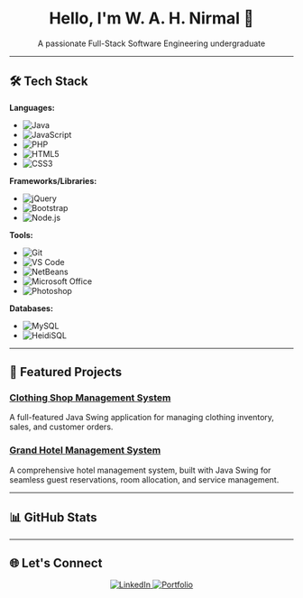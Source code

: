 <h1 align="center">Hello, I'm W. A. H. Nirmal 👋</h1>
<p align="center">A passionate Full-Stack Software Engineering undergraduate</p>

---

## 🛠️ Tech Stack

**Languages:**
- ![Java](https://img.shields.io/badge/Java-ED8B00?style=for-the-badge&logo=java&logoColor=white)
- ![JavaScript](https://img.shields.io/badge/JavaScript-F7DF1E?style=for-the-badge&logo=javascript&logoColor=black)
- ![PHP](https://img.shields.io/badge/PHP-777BB4?style=for-the-badge&logo=php&logoColor=white)
- ![HTML5](https://img.shields.io/badge/HTML5-E34F26?style=for-the-badge&logo=html5&logoColor=white)
- ![CSS3](https://img.shields.io/badge/CSS3-1572B6?style=for-the-badge&logo=css3&logoColor=white)

**Frameworks/Libraries:**
- ![jQuery](https://img.shields.io/badge/jQuery-0769AD?style=for-the-badge&logo=jquery&logoColor=white)
- ![Bootstrap](https://img.shields.io/badge/Bootstrap-563D7C?style=for-the-badge&logo=bootstrap&logoColor=white)
- ![Node.js](https://img.shields.io/badge/Node.js-339933?style=for-the-badge&logo=nodedotjs&logoColor=white)

**Tools:**
- ![Git](https://img.shields.io/badge/Git-F05032?style=for-the-badge&logo=git&logoColor=white)
- ![VS Code](https://img.shields.io/badge/VS_Code-007ACC?style=for-the-badge&logo=visual-studio-code&logoColor=white)
- ![NetBeans](https://img.shields.io/badge/NetBeans-1B6AC6?style=for-the-badge&logo=apachenetbeanside&logoColor=white)
- ![Microsoft Office](https://img.shields.io/badge/Microsoft_Office-D83B01?style=for-the-badge&logo=microsoft-office&logoColor=white)
- ![Photoshop](https://img.shields.io/badge/Photoshop-31A8FF?style=for-the-badge&logo=adobe-photoshop&logoColor=white)

**Databases:**
- ![MySQL](https://img.shields.io/badge/MySQL-4479A1?style=for-the-badge&logo=mysql&logoColor=white)
- ![HeidiSQL](https://img.shields.io/badge/HeidiSQL-4479A1?style=for-the-badge&logoColor=white)

---

## 🚀 Featured Projects

### [Clothing Shop Management System](https://github.com/your-repo-link)
A full-featured Java Swing application for managing clothing inventory, sales, and customer orders.

### [Grand Hotel Management System](https://github.com/your-repo-link)
A comprehensive hotel management system, built with Java Swing for seamless guest reservations, room allocation, and service management.

---

## 📊 GitHub Stats

 

---

## 🌐 Let's Connect
<p align="center">
  <a href="https://linkedin.com/in/w-anjana-nirmal-a07550297">
    <img src="https://img.shields.io/badge/LinkedIn-0077B5?style=for-the-badge&logo=linkedin&logoColor=white" alt="LinkedIn">
  </a>
  <a href="https://your-portfolio-link.com">
    <img src="https://img.shields.io/badge/Portfolio-FF5722?style=for-the-badge&logo=web&logoColor=white" alt="Portfolio">
  </a>
</p>
